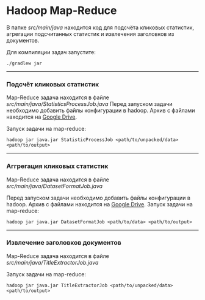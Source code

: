 # Hadoop Map-Reduce

В папке *src/main/java* находится код для подсчёта кликовых статистик, агрегации подсчитанных статистик и извлечения заголовков из документов.

Для компиляции задач запустите:

```
./gradlew jar
```

---

### Подсчёт кликовых статистик

Map-Reduce задача находится в файле *src/main/java/StatisticsProcessJob.java*
Перед запуском задачи необходимо добавить файлы конфигурации в hadoop. Архив с файлами находится на [Google Drive](https://drive.google.com/file/d/1nQko3WjMaZhpCxnMTROlY0nVvb8wym68/view?usp=sharing).

Запуск задачи на map-reduce:

```
hadoop jar java.jar StatisticProcessJob <path/to/unpacked/data> <path/to/output>
```

---

### Аггрегация кликовых статистик

Map-Reduce задача находится в файле *src/main/java/DatasetFormatJob.java*

Перед запуском задачи необходимо добавить файлы конфигурации в hadoop. Архив с файлами находится на [Google Drive](https://drive.google.com/file/d/1chz0hlbVjsO9mhi2NrjKkcl28FIa9OVD/view?usp=sharing).
Запуск задачи на map-reduce:


```
hadoop jar java.jar DatasetFormatJob <path/to/data> <path/to/output>
```


---

### Извлечение заголовков документов

Map-Reduce задача находится в файле *src/main/java/TitleExtractorJob.java*

Запуск задачи на map-reduce:

```
hadoop jar java.jar TitleExtractorJob <path/to/unpacked/data> <path/to/output>
```

